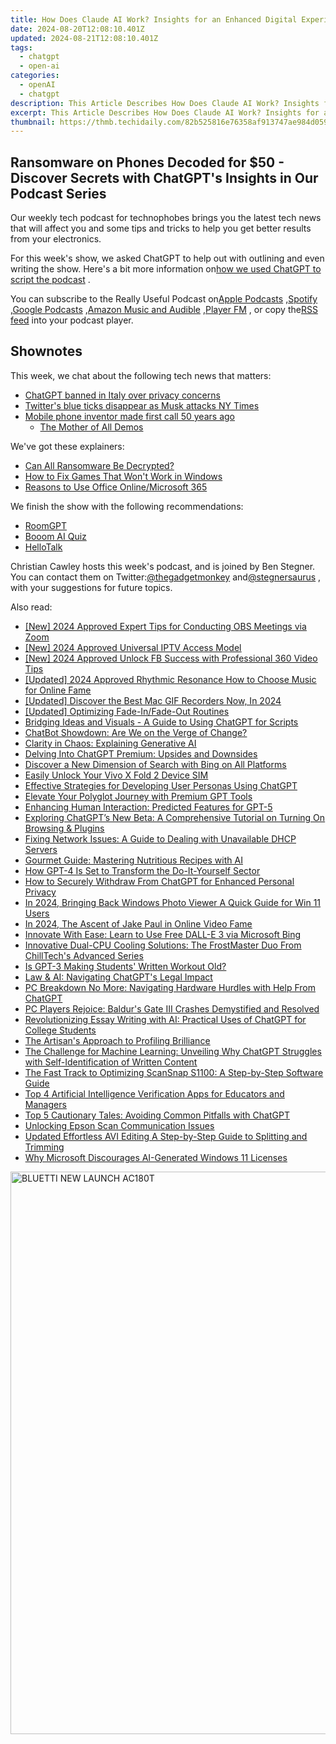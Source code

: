 ```yaml
---
title: How Does Claude AI Work? Insights for an Enhanced Digital Experience
date: 2024-08-20T12:08:10.401Z
updated: 2024-08-21T12:08:10.401Z
tags:
  - chatgpt
  - open-ai
categories:
  - openAI
  - chatgpt
description: This Article Describes How Does Claude AI Work? Insights for an Enhanced Digital Experience
excerpt: This Article Describes How Does Claude AI Work? Insights for an Enhanced Digital Experience
thumbnail: https://thmb.techidaily.com/82b525816e76358af913747ae984d059f5f8a464efd989151aa021dad93dd957.jpg
---
```


## Ransomware on Phones Decoded for $50 - Discover Secrets with ChatGPT's Insights in Our Podcast Series

 Our weekly tech podcast for technophobes brings you the latest tech news that will affect you and some tips and tricks to help you get better results from your electronics.

 For this week's show, we asked ChatGPT to help out with outlining and even writing the show. Here's a bit more information on[how we used ChatGPT to script the podcast](https://www.makeuseof.com/i-used-chatgpt-to-script-a-podcast-heres-what-happened/) .

 You can subscribe to the Really Useful Podcast on[Apple Podcasts](https://podcasts.apple.com/gb/podcast/the-really-useful-podcast/id1437847131?mt=2) ,[Spotify](https://open.spotify.com/show/283gDxLd6OTNEpRq6tN7ha) ,[Google Podcasts](https://www.google.com/podcasts?feed=aHR0cHM6Ly9hbmNob3IuZm0vcy8zMWJlNDcwL3BvZGNhc3QvcnNz) ,[Amazon Music and Audible](https://music.amazon.co.uk/podcasts/20ab73d4-5da2-46c7-a17f-dc6eb39bdb48/The-Really-Useful-Podcast) ,[Player FM](https://player.fm/series/the-really-useful-podcast-2491856) , or copy the[RSS feed](https://feeds.transistor.fm/the-really-useful-podcast) into your podcast player.

## Shownotes

This week, we chat about the following tech news that matters:

* [ChatGPT banned in Italy over privacy concerns](https://www.bbc.co.uk/news/technology-65139406)
* [Twitter's blue ticks disappear as Musk attacks NY Times](https://www.bbc.co.uk/news/technology-65156216)
* [Mobile phone inventor made first call 50 years ago](https://www.bbc.co.uk/news/technology-65112048)  
  * [The Mother of All Demos](https://www.youtube.com/watch?v=B6rKUf9DWRI)

We've got these explainers:

* [Can All Ransomware Be Decrypted?](https://www.makeuseof.com/can-all-ransomware-be-decrypted/)
* [How to Fix Games That Won't Work in Windows](https://www.makeuseof.com/fix-games-not-working-windows/)
* [Reasons to Use Office Online/Microsoft 365](https://www.makeuseof.com/tag/dont-pay-word-5-reasons-use-office-online/)

We finish the show with the following recommendations:

* [RoomGPT](http://https://www.roomgpt.io/)
* [Booom AI Quiz](https://booom.ai/)
* [HelloTalk](https://www.hellotalk.com/?lang=en)

 Christian Cawley hosts this week's podcast, and is joined by Ben Stegner. You can contact them on Twitter:[@thegadgetmonkey](https://twitter.com/thegadgetmonkey) and[@stegnersaurus](https://twitter.com/stegnersaurus) , with your suggestions for future topics.


<ins class="adsbygoogle"
     style="display:block"
     data-ad-format="autorelaxed"
     data-ad-client="ca-pub-7571918770474297"
     data-ad-slot="1223367746"></ins>



<ins class="adsbygoogle"
     style="display:block"
     data-ad-client="ca-pub-7571918770474297"
     data-ad-slot="8358498916"
     data-ad-format="auto"
     data-full-width-responsive="true"></ins>

<span class="atpl-alsoreadstyle">Also read:</span>
<div><ul>
<li><a href="https://remote-screen-capture.techidaily.com/new-2024-approved-expert-tips-for-conducting-obs-meetings-via-zoom/"><u>[New] 2024 Approved  Expert Tips for Conducting OBS Meetings via Zoom</u></a></li>
<li><a href="https://video-capture.techidaily.com/new-2024-approved-universal-iptv-access-model/"><u>[New] 2024 Approved  Universal IPTV Access Model</u></a></li>
<li><a href="https://facebook-video-content.techidaily.com/new-2024-approved-unlock-fb-success-with-professional-360-video-tips/"><u>[New] 2024 Approved  Unlock FB Success with Professional 360 Video Tips</u></a></li>
<li><a href="https://instagram-video-recordings.techidaily.com/updated-2024-approved-rhythmic-resonance-how-to-choose-music-for-online-fame/"><u>[Updated] 2024 Approved  Rhythmic Resonance  How to Choose Music for Online Fame</u></a></li>
<li><a href="https://screen-capture.techidaily.com/updated-discover-the-best-mac-gif-recorders-now-in-2024/"><u>[Updated] Discover the Best Mac GIF Recorders Now, In 2024</u></a></li>
<li><a href="https://extra-approaches.techidaily.com/updated-optimizing-fade-infade-out-routines/"><u>[Updated] Optimizing Fade-In/Fade-Out Routines</u></a></li>
<li><a href="https://tech-savvy.techidaily.com/bridging-ideas-and-visuals-a-guide-to-using-chatgpt-for-scripts/"><u>Bridging Ideas and Visuals - A Guide to Using ChatGPT for Scripts</u></a></li>
<li><a href="https://tech-haven.techidaily.com/chatbot-showdown-are-we-on-the-verge-of-change/"><u>ChatBot Showdown: Are We on the Verge of Change?</u></a></li>
<li><a href="https://tech-haven.techidaily.com/clarity-in-chaos-explaining-generative-ai/"><u>Clarity in Chaos: Explaining Generative AI</u></a></li>
<li><a href="https://tech-haven.techidaily.com/delving-into-chatgpt-premium-upsides-and-downsides/"><u>Delving Into ChatGPT Premium: Upsides and Downsides</u></a></li>
<li><a href="https://tech-haven.techidaily.com/discover-a-new-dimension-of-search-with-bing-on-all-platforms/"><u>Discover a New Dimension of Search with Bing on All Platforms</u></a></li>
<li><a href="https://sim-unlock.techidaily.com/easily-unlock-your-vivo-x-fold-2-device-sim-by-drfone-android/"><u>Easily Unlock Your Vivo X Fold 2 Device SIM</u></a></li>
<li><a href="https://tech-haven.techidaily.com/effective-strategies-for-developing-user-personas-using-chatgpt/"><u>Effective Strategies for Developing User Personas Using ChatGPT</u></a></li>
<li><a href="https://tech-haven.techidaily.com/elevate-your-polyglot-journey-with-premium-gpt-tools/"><u>Elevate Your Polyglot Journey with Premium GPT Tools</u></a></li>
<li><a href="https://tech-haven.techidaily.com/enhancing-human-interaction-predicted-features-for-gpt-5/"><u>Enhancing Human Interaction: Predicted Features for GPT-5</u></a></li>
<li><a href="https://tech-haven.techidaily.com/exploring-chatgpts-new-beta-a-comprehensive-tutorial-on-turning-on-browsing-and-plugins/"><u>Exploring ChatGPT’s New Beta: A Comprehensive Tutorial on Turning On Browsing & Plugins</u></a></li>
<li><a href="https://common-error.techidaily.com/fixing-network-issues-a-guide-to-dealing-with-unavailable-dhcp-servers/"><u>Fixing Network Issues: A Guide to Dealing with Unavailable DHCP Servers</u></a></li>
<li><a href="https://tech-haven.techidaily.com/gourmet-guide-mastering-nutritious-recipes-with-ai/"><u>Gourmet Guide: Mastering Nutritious Recipes with AI</u></a></li>
<li><a href="https://tech-haven.techidaily.com/how-gpt-4-is-set-to-transform-the-do-it-yourself-sector/"><u>How GPT-4 Is Set to Transform the Do-It-Yourself Sector</u></a></li>
<li><a href="https://tech-haven.techidaily.com/how-to-securely-withdraw-from-chatgpt-for-enhanced-personal-privacy/"><u>How to Securely Withdraw From ChatGPT for Enhanced Personal Privacy</u></a></li>
<li><a href="https://extra-lessons.techidaily.com/in-2024-bringing-back-windows-photo-viewer-a-quick-guide-for-win-11-users/"><u>In 2024, Bringing Back Windows Photo Viewer  A Quick Guide for Win 11 Users</u></a></li>
<li><a href="https://youtube-stream.techidaily.com/in-2024-the-ascent-of-jake-paul-in-online-video-fame/"><u>In 2024, The Ascent of Jake Paul in Online Video Fame</u></a></li>
<li><a href="https://tech-haven.techidaily.com/innovate-with-ease-learn-to-use-free-dall-e-3-via-microsoft-bing/"><u>Innovate With Ease: Learn to Use Free DALL-E 3 via Microsoft Bing</u></a></li>
<li><a href="https://tech-haven.techidaily.com/innovative-dual-cpu-cooling-solutions-the-frostmaster-duo-from-chilltechs-advanced-series/"><u>Innovative Dual-CPU Cooling Solutions: The FrostMaster Duo From ChillTech's Advanced Series</u></a></li>
<li><a href="https://tech-haven.techidaily.com/is-gpt-3-making-students-written-workout-old/"><u>Is GPT-3 Making Students' Written Workout Old?</u></a></li>
<li><a href="https://tech-haven.techidaily.com/law-and-ai-navigating-chatgpts-legal-impact/"><u>Law & AI: Navigating ChatGPT's Legal Impact</u></a></li>
<li><a href="https://tech-haven.techidaily.com/pc-breakdown-no-more-navigating-hardware-hurdles-with-help-from-chatgpt/"><u>PC Breakdown No More: Navigating Hardware Hurdles with Help From ChatGPT</u></a></li>
<li><a href="https://win-answers.techidaily.com/pc-players-rejoice-baldurs-gate-iii-crashes-demystified-and-resolved/"><u>PC Players Rejoice: Baldur's Gate III Crashes Demystified and Resolved</u></a></li>
<li><a href="https://tech-haven.techidaily.com/revolutionizing-essay-writing-with-ai-practical-uses-of-chatgpt-for-college-students/"><u>Revolutionizing Essay Writing with AI: Practical Uses of ChatGPT for College Students</u></a></li>
<li><a href="https://facebook-video-files.techidaily.com/the-artisans-approach-to-profiling-brilliance/"><u>The Artisan's Approach to Profiling Brilliance</u></a></li>
<li><a href="https://tech-haven.techidaily.com/the-challenge-for-machine-learning-unveiling-why-chatgpt-struggles-with-self-identification-of-written-content/"><u>The Challenge for Machine Learning: Unveiling Why ChatGPT Struggles with Self-Identification of Written Content</u></a></li>
<li><a href="https://tech-haven.techidaily.com/the-fast-track-to-optimizing-scansnap-s1100-a-step-by-step-software-guide/"><u>The Fast Track to Optimizing ScanSnap S1100: A Step-by-Step Software Guide</u></a></li>
<li><a href="https://tech-haven.techidaily.com/top-4-artificial-intelligence-verification-apps-for-educators-and-managers/"><u>Top 4 Artificial Intelligence Verification Apps for Educators and Managers</u></a></li>
<li><a href="https://tech-haven.techidaily.com/top-5-cautionary-tales-avoiding-common-pitfalls-with-chatgpt/"><u>Top 5 Cautionary Tales: Avoiding Common Pitfalls with ChatGPT</u></a></li>
<li><a href="https://win-howtos.techidaily.com/unlocking-epson-scan-communication-issues/"><u>Unlocking Epson Scan Communication Issues</u></a></li>
<li><a href="https://ai-vdieo-software.techidaily.com/updated-effortless-avi-editing-a-step-by-step-guide-to-splitting-and-trimming/"><u>Updated Effortless AVI Editing A Step-by-Step Guide to Splitting and Trimming</u></a></li>
<li><a href="https://tech-haven.techidaily.com/why-microsoft-discourages-ai-generated-windows-11-licenses/"><u>Why Microsoft Discourages AI-Generated Windows 11 Licenses</u></a></li>
</ul></div>

<!-- affiliate ads begin -->
<a href="https://bluettide.pxf.io/c/5597632/2042332/17092" target="_top" id="2042332"><img src="//a.impactradius-go.com/display-ad/17092-2042332" border="0" alt="BLUETTI NEW LAUNCH AC180T" width="960" height="900"/></a><img height="0" width="0" src="https://imp.pxf.io/i/5597632/2042332/17092" style="position:absolute;visibility:hidden;" border="0" />
<!-- affiliate ads end -->